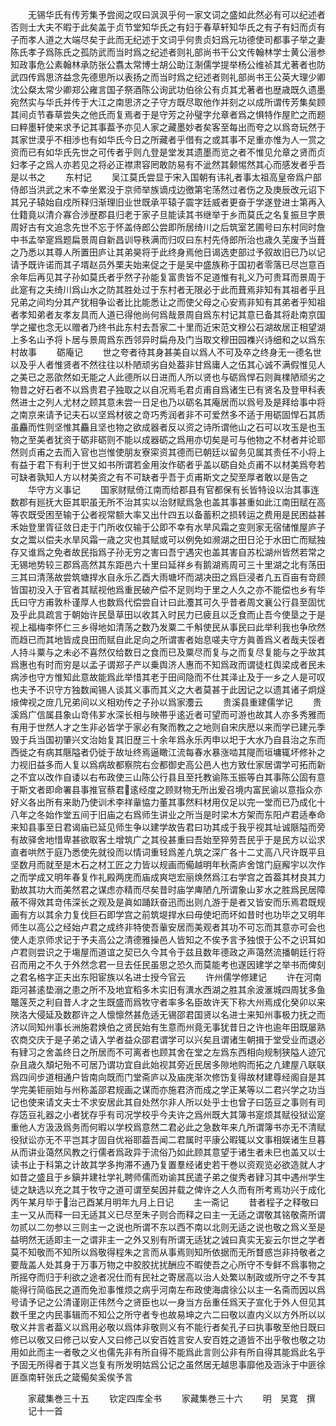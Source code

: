 <!-- { "loadSidebar": true } -->
　　无锡华氏有传芳集予尝阅之叹曰沨沨乎何一家文词之盛如此然必有可以纪述者否则士大夫不暇于此矣盖于贞节堂知华氏之有妇于春草轩知华氏之有子有妇而贞有子而孝人道之大端尽矣于此而无纪述于文词乎何贵贞妇爲元功德使司都事子举之妻陈氏孝子爲陈氏之孤防武而当时爲之纪述者则礼部尚书干公文传翰林学士黄公溍参知政事危公素翰林承防张公翥太常博士胡公助江淛儒学提举杨公维祯其尤著者也防武四传爲思济益念先德思所以表扬之而当时爲之纪述者则礼部尚书王公英大理少卿沈公粲太常少卿郑公雍言国子祭酒陈公询武功伯徐公有贞其尤著者也歴歳既久遗墨宛然实与华氏并传于大江之南思济之子守方既尽取他作并刻之以成所谓传芳集矣顾其间贞节春草尝失之他氏而复焉者于是守芳之孙璧字允章者爲之惧特作屋贮之而题曰粹墨轩使来求予记其事葢予亦见人家之藏墨妙者矣客至每出而夸之以爲竒玩然于其家世漠乎不相渉也有如华氏今日之所藏者乎借有之或其事不足重亦惟为人一赏之资而已有如华氏先世之可传者乎则凢登是堂发其遗墨而览之者不惟见允章之贤而贞妇孝子之爲人亦若见之将必正襟肃容罔敢防易有不泚然其颡惕然其心而感发者乎吾是以书之
　　东村记
　　吴江莫氏尝显于宋入国朝有讳礼者事太祖高皇帝爲户部侍郎当洪武之末不幸坐累没于京师举族谪戍边徼第宅荡然过者伤之及庚辰改元诏下其兄子辕始自戍所释归渐理旧业世既承平辕子震字廷威者更奋于学遂登进士第再入仕籍竟以清介寡合渉歴郡县归老于家子旦能读其书继举于乡而莫氏之名复振旦字景周好古有文追念先世不忘于怀盖侍郎公尝即所居绮川之后筑室艺圃号曰东村同时詹中书孟举寔爲题扁景周自新昌训导秩满而归叹曰东村先侍郎所治也歳久芜废予当葺之乃悉以其尊人所置田庐让其弟昊将于此终身焉他日谒选吏部过予叙故旧已乃以记请予既许诺而其子壻赵员外栗夫始来促之于是吴中盛族称于国初者零落已尽岂意百余年后再见其子孙如莫氏者乎然子孙能复富贵皆不足道惟有礼义乃可贵耳而景周于此寔有之夫绮川爲山水之防其胜处过于东村者无限必于此而葺焉非知有其祖者乎且兄弟之间均分其产犹相争讼者比比能悉让之而使父母之心安焉非知有其弟者乎知祖者孝知弟者友孝友具而人道已得他尚何爲哉景周自爲东村记其意已备其将赴南京国学之擢也念无以赠者乃终书此东村去吾家二十里而近宋范文穆公石湖故居正相望湖上多名山予将卜居与景周爲东西邻异时扁舟及门当取文穆田园襍兴诗细和之以爲东村故事
　　砺庵记
　　世之夸者待其身甚美自以爲人不可及卒之终身无一德名世以及乎人者惟贤者不然往往以朴陋顽劣自处葢非甘爲庸人之伍其心诚不满假惟见人之美已之恶欿然如无能之人此德所以日进而人所以贤也与砺爲悍石则眞檏陋顽劣之物昔之好石者不以爲贵君子独取之以自况焉毛君贞甫自爲诸生已有贤名及登甲科表然进士之列人尤材之顾其意未尝一日足也乃以砺名其庵居而以爲号及是拜给事中将之南京来请予记夫石以坚爲材彼之竒巧秀润者非不可爱然多不适于用砺固悍石其质虽麤而性则坚惟其麤且坚也物之欲成器者反以资之诗所谓他山之石可以攻玉是也玉物之至美者犹资于砺非砺则不能以成器砺之爲用亦切矣是可与他物之不材者并论耶然则贞甫之去而入官也岂惟使朋友寮寀资其德而已朝廷以留务见属其责任不小将上有益于君下有利于世又如书所谓若金用汝作砺者乎盖以砺自处贞甫不以材美爲夸若可缺者孰知人方以材美资之有不可缺者乎吾于贞甫斯文之契至厚者敢以是告之
　　华守方义事记
　　国家财赋倚江南而给郡县有官都保有长皆特设以治其事连数郡有廵抚大臣其职虽无所不治其实以治财赋爲急也盖其事甚重如此江南田赋在高等农既受困至输于公者视常额大率又出什四五以备蓄积之损转运之费用是民困益甚禾始登里胥征敛日走于门所收仅输于公即不幸有水旱风霜之变则家无宿储惟屋庐子女之鬻以偿夫水旱风霜一歳之灾也其赋或可以例免如濒湖之田日沦于水田亡而赋独存又谁爲之免者故民指爲子孙无穷之害曰吾宁遇灾也盖其害自苏松湖州皆然若常之无锡地势较三郡爲高然其东距邑六十里曰延祥乡有鹅湖焉周可三十里湖之北有荡田三其曰清荡故尝筑塘捍水自永乐乙酉大雨塘坏而湖决田之爲巨浸者凢五百亩有竒顾皆国初没入于官者其赋视他爲重民破产偿不足则均于里之人久之亦不能偿也乡有华氏曰守方甫敦朴谨厚人也数爲代偿尝自计曰此灋其可久乎昔者周文襄公行县至固忧及乎此具疏言于朝始许民垦草田以收其入时民力已疲且以乏食而止吾今使垦之于是视上福梅李怀仁三乡得地如清荡之数乃发粟二千斛使民从事民曰此举利我也争欣然而趋已而其地皆成良田而赋自此足向之所谓害者始息嗟夫守方眞善爲义者哉夫馁者人持斗粟与之未必不喜然仅给数日之食而已及粟尽而复与之而复尽复能与之乎故其爲惠也有时而穷是以孟子谓郑子产以乗舆济人惠而不知爲政而谓徒杠舆梁成者民未病渉也守方惟知此意故能爲此举惜其老于田间隐而不仕其泽止及于一乡之人是可叹也夫予不识守方独数闻锡人谈其义事而其义之大者莫甚于此因记之以遗其诸子炯燧焲俾视之庻几兄弟间以义相劝传之子孙以爲家灋云
　　贵溪县重建儒学记
　　贵溪爲广信属县象山竒伟芗水深长相与映帯乎逺近者可望而可游也故其人亦多秀雅而有用于世然人才之生非必皆学于家必有聚而教之之地则自宋庆厯以来而学已建元季毁于兵当国初肇兴文治始复其旧歴三十余年爲永乐丙申以圯于大水乃自县治之东而西徙之有病其陿隘者仍徙于故址终焉逼瞰江流每春水暴涨啮其隄而垣墉辄坏修补之力视旧益多而人复以爲病故都察院右佥都御史高公邑人也方致仕家居谓学可拓而新之不宜以改作自诿以右布政使三山陈公行县且至托教谕陈玉振等白其事陈公固有意于斯文者即命署县事推官蔡君逺经度之顾财物无所出爰召境内富民谕以意指众亦好义各出所有来助乃使训术李祥軰恊力董其事然料材用仅足以完一堂而已乃成化十八年之冬始作堂五间于旧庙之右爲师生讲业之所当是时梁木方架而东阳卢君适奉命来知县事至日君谒庙已延见师生争以建学故告君曰功其成于我乎视其址诚陿隘而旁有故驿舍地惜卑甚欲取客土增筑广之其役甚重曰吾始至猝劳吾民乎于是民方以讼求直者哄然于庭乃悉使先就役而以情词重轻爲差凢筑之深广各十二丈高八尺许既平且坚数月而就至是木石之材工匠之力皆以规画而僃越明年秋斋庐舍馆门庭廨宇以次作之而学成又明年春复作礼殿两庑而庙成爽垲宏丽焕然爲江右学宫之首葢其材良其力勤故其功大而美然君之谋虑亦精而尽矣昔时庙学庳陋凢所谓象山芗水之胜爲民居障蔽不得效其竒伟深长之观及是眞如踊跃奋迅而出则凢游于是者又皆安而乐焉君既规画有方以其余力复伐巨石即学宫之前筑堤捍水曰毋使圯而坏如昔时也功毕之又明年师生以高公之经始卢君之成终非特使吾軰安居而美观者其功不可忘而其意亦可会也使人走京师求记于予夫高公之清德雅操邑人皆知之不俟予言予独恨于公不之识耳如卢君则尝识之于塲屋而道谊之契已久今其令于兹且数年德政之声蔼然流播朝廷行将召而用之不久于外然念君一旦去任民虽思之恐久而莫能考也遂因建学之举书而俾刻之君名格字正夫出东阳宦族以名进士授今官云
　　许州儒学修建记
　　许在河南距河甚逺垫溺之患之所不及地宜稻多木实旧有潩水西湖之胜其余波滙城四周犹多鱼鼈莲芡之利自昔人才之生既盛而爲牧守者率多名臣故许天下称大州焉成化癸卯以来陜洛大侵延及数郡许之人懔懔然甚危适无锡邵君国贤以名进士来知州事极力抚之而济以同知州事长洲施君焕伯之贤民始有生意而州竟无事犹昔日之许也逾年田既屡熟农商交庆于是子弟之请入学者益众邵君谓学可以兴矣且谓诸生朝揖于堂受业而退必有肄习之舍盖终日之所居而不可离者也顾其舍在堂之左爲东西相向规制狭隘人迹冗杂且歳久頽圮殆不可居乃谓功宜自此始视其旁近民居多隙地购而拓之凢建屋八联联爲四间步道相通户皆南向既而门堂斋庐以及庙庑渐次修饬复得故材建尊经阁自是其学完美钜丽始与州称盖邵君规画之谋而亦施君济而成之学正某等以二君兴学之功当记也使来请文夫士不求安居此其自处然尔非人所以处乎士也曾子曰笾豆之事则有司存笾豆礼器之小者犹存乎有司况学校乎今夫许之爲州既大其簿书寔烦其赋役狱讼寔重他人方汲汲爲务而何暇以学校爲意然二君必此之急数年来凢所谓簿书亦无不清赋役狱讼亦无不平岂其才固自优裕耶葢吾闻二君属时平康公暇辄以文事相娱诸生旦暮从而讲业蔼然风教之行儒者爲政异于流俗乃如此顾其意望于诸生者未巳也盖又以士读书止于科第之计故其学多拘滞不通乃复置羣经诸史若干巻以资观览必欲造就人才如昔之盛且于乡鎭并建社学礼聘师儒而劝谕其民遣子弟之俊秀者肄习其中遇州学生徒之缺选以充之其于牧守之道可谓至矣因并载之俾许之人久而有所考焉功兴于成化丙午某月毕于治己酉某月明年九月上日记
　　主一斋记
　　昔者程子之释敬曰主一又从而释一曰无适其义已尽至朱子则合而释之曰主一无适之谓敬其铭敬斋所谓勿贰以二勿参以三则主一之说也所谓不东以西不南以北则无适之说也敬之爲义至是益明然无适即主一之谓非主一之外又别有所谓无适犹之诚曰真实无妄云尔世之学者莫不知敬而不知所以爲敬得程朱之言而从事焉则知所依据而无所瞀惑岂非持敬者之要哉盖人处其身于万事万物之中胶胶扰扰酬应不暇使吾之心所守不专鲜不爲事物之所摇夺而归于利欲之途者况仕而有民社之寄居高以治人处繁以制政或所守之不专其能得行简临民之道而免涖事惟烦之病乎河南左布政使海虞徐公以主一名斋而因以爲号请予记之公清谨刚正伟然今之贤臣也以一身当方岳重任爲天子宣化于外人但见其数千里之内民事辑而不知公之所守者专也故易坤之六二曰敬以直内义以方外所以以敬义并言者葢义以爲用必敬以爲体非敬则义有不能行者矣孔子曰执事敬至他日既曰修已以敬又曰修己以安人又曰修己以安百姓言安人安百姓之道皆不出乎敬也敬之功用如此而主一者敬之义也儒先非有所自得不能爲此言则公非有所自得其能爲此名乎予固无所得者于其义岂复有所发明姑爲公记之虽然居无越思事靡他及涵泳于中匪徐匪亟南轩张氏之箴僃矣奚俟予言






　　家蔵集巻三十五
　　钦定四库全书
　　家藏集巻三十六
　　明　吴寛　撰
　　记十一首
